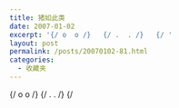 ```yaml
---
title: 猪如此类
date: 2007-01-02
excerpt: '{/ o  o /}   {/ .  . /}   {/ '
layout: post
permalink: /posts/20070102-81.html
categories:
  - 收藏夹
---
```

{/ o o /} {/ . . /} {/